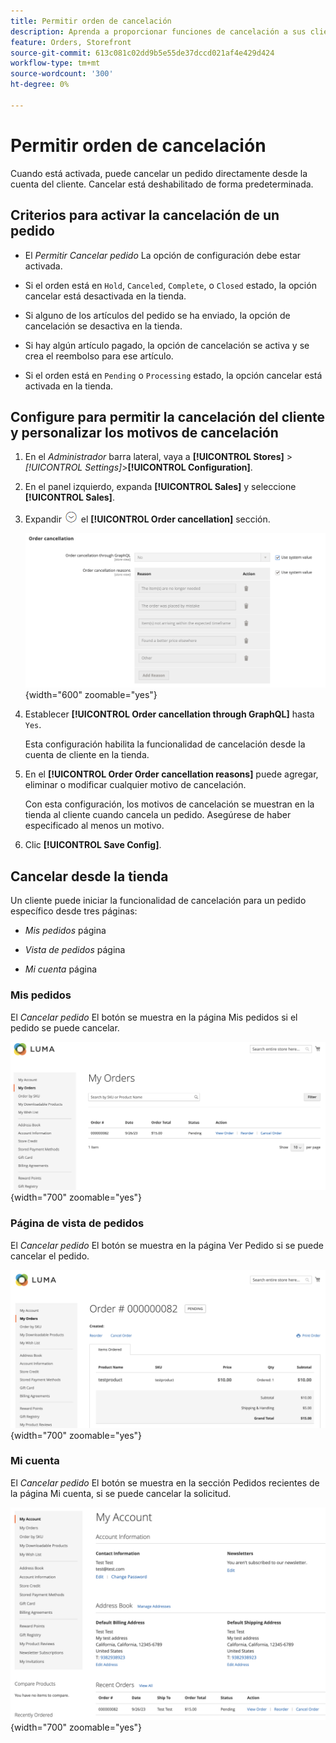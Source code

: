 ```yaml
---
title: Permitir orden de cancelación
description: Aprenda a proporcionar funciones de cancelación a sus clientes.
feature: Orders, Storefront
source-git-commit: 613c081c02dd9b5e55de37dccd021af4e429d424
workflow-type: tm+mt
source-wordcount: '300'
ht-degree: 0%

---
```



# Permitir orden de cancelación

Cuando está activada, puede cancelar un pedido directamente desde la cuenta del cliente. Cancelar está deshabilitado de forma predeterminada.

## Criterios para activar la cancelación de un pedido

- El _Permitir Cancelar pedido_ La opción de configuración debe estar activada.

- Si el orden está en `Hold`, `Canceled`, `Complete`, o `Closed` estado, la opción cancelar está desactivada en la tienda.

- Si alguno de los artículos del pedido se ha enviado, la opción de cancelación se desactiva en la tienda.

- Si hay algún artículo pagado, la opción de cancelación se activa y se crea el reembolso para ese artículo.

- Si el orden está en `Pending` o `Processing` estado, la opción cancelar está activada en la tienda.

## Configure para permitir la cancelación del cliente y personalizar los motivos de cancelación

1. En el _Administrador_ barra lateral, vaya a **[!UICONTROL Stores]** > _[!UICONTROL Settings]_>**[!UICONTROL Configuration]**.

1. En el panel izquierdo, expanda **[!UICONTROL Sales]** y seleccione **[!UICONTROL Sales]**.

1. Expandir ![Selector de expansión](../assets/icon-display-expand.png) el **[!UICONTROL Order cancellation]** sección.

   ![Opciones de cancelación de pedidos](../configuration-reference/sales/assets/sales-order-cancellation.png){width="600" zoomable="yes"}

1. Establecer **[!UICONTROL Order cancellation through GraphQL]** hasta `Yes`.

   Esta configuración habilita la funcionalidad de cancelación desde la cuenta de cliente en la tienda.

1. En el **[!UICONTROL Order Order cancellation reasons]** puede agregar, eliminar o modificar cualquier motivo de cancelación.

   Con esta configuración, los motivos de cancelación se muestran en la tienda al cliente cuando cancela un pedido.
Asegúrese de haber especificado al menos un motivo.

1. Clic **[!UICONTROL Save Config]**.

## Cancelar desde la tienda

Un cliente puede iniciar la funcionalidad de cancelación para un pedido específico desde tres páginas:

- _Mis pedidos_ página

- _Vista de pedidos_ página

- _Mi cuenta_ página

### Mis pedidos

El _Cancelar pedido_ El botón se muestra en la página Mis pedidos si el pedido se puede cancelar.

![Ejemplo de tienda: página Mis pedidos](./assets/my-order-page-view-cancel.png){width="700" zoomable="yes"}

### Página de vista de pedidos

El _Cancelar pedido_ El botón se muestra en la página Ver Pedido si se puede cancelar el pedido.

![Página de detalles del pedido](./assets/order-view-page-cancel.png){width="700" zoomable="yes"}

### Mi cuenta

El _Cancelar pedido_ El botón se muestra en la sección Pedidos recientes de la página Mi cuenta, si se puede cancelar la solicitud.

![Página Mi cuenta](./assets/my-account-page-view-cancel.png){width="700" zoomable="yes"}


